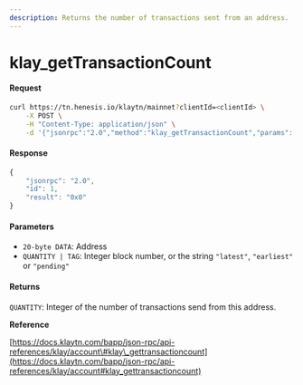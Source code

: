 ```yaml
---
description: Returns the number of transactions sent from an address.
---
```


# klay\_getTransactionCount

#### Request

```bash
curl https://tn.henesis.io/klaytn/mainnet?clientId=<clientId> \
    -X POST \
    -H "Content-Type: application/json" \
    -d '{"jsonrpc":"2.0","method":"klay_getTransactionCount","params":["0xc94770007dda54cF92009BFF0dE90c06F603a09f","latest"],"id":1}'
```

#### Response

```javascript
{
    "jsonrpc": "2.0",
    "id": 1,
    "result": "0x0"
}
```

#### Parameters

* `20-byte DATA`: Address
* `QUANTITY | TAG`: Integer block number, or the string `"latest"`, `"earliest"` or `"pending"`

#### Returns

`QUANTITY`: Integer of the number of transactions send from this address.

**Reference**

[https://docs.klaytn.com/bapp/json-rpc/api-references/klay/account\#klay\_gettransactioncount](https://docs.klaytn.com/bapp/json-rpc/api-references/klay/account#klay_gettransactioncount)

